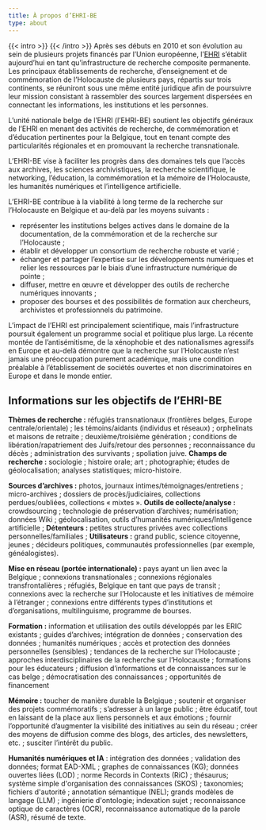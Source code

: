 ```yaml
---
title: À propos d’EHRI-BE
type: about
---
```


{{< intro >}}
{{< /intro >}}
Après ses débuts en 2010 et son évolution au sein de plusieurs projets financés par l’Union européenne, l’[EHRI](https://www.ehri-project.eu) s’établit aujourd’hui en tant qu’infrastructure de recherche composite permanente. Les principaux établissements de recherche, d’enseignement et de commémoration de l’Holocauste de plusieurs pays, répartis sur trois continents, se réuniront sous une même entité juridique afin de poursuivre leur mission consistant à rassembler des sources largement dispersées en connectant les informations, les institutions et les personnes.

L’unité nationale belge de l’EHRI (l’EHRI-BE) soutient les objectifs généraux de l’EHRI en menant des activités de recherche, de commémoration et d’éducation pertinentes pour la Belgique, tout en tenant compte des particularités régionales et en promouvant la recherche transnationale.

L’EHRI-BE vise à faciliter les progrès dans des domaines tels que l’accès aux archives, les sciences archivistiques, la recherche scientifique, le networking, l’éducation, la commémoration et la mémoire de l’Holocauste, les humanités numériques et l’intelligence artificielle.

L’EHRI-BE contribue à la viabilité à long terme de la recherche sur l’Holocauste en Belgique et au-delà par les moyens suivants :

* représenter les institutions belges actives dans le domaine de la documentation, de la commémoration et de la recherche sur l’Holocauste ;
* établir et développer un consortium de recherche robuste et varié ;
* échanger et partager l’expertise sur les développements numériques et relier les ressources par le biais d’une infrastructure numérique de pointe ;
* diffuser, mettre en œuvre et développer des outils de recherche numériques innovants ;
* proposer des bourses et des possibilités de formation aux chercheurs, archivistes et professionnels du patrimoine.

L’impact de l’EHRI est principalement scientifique, mais l’infrastructure poursuit également un programme social et politique plus large. La récente montée de l’antisémitisme, de la xénophobie et des nationalismes agressifs en Europe et au-delà démontre que la recherche sur l’Holocauste n’est jamais une préoccupation purement académique, mais une condition préalable à l’établissement de sociétés ouvertes et non discriminatoires en Europe et dans le monde entier.


## Informations sur les objectifs de l’EHRI-BE

**Thèmes de recherche :** réfugiés transnationaux (frontières belges, Europe centrale/orientale) ; les témoins/aidants (individus et réseaux) ; orphelinats et maisons de retraite ; deuxième/troisième génération ; conditions de libération/rapatriement des Juifs/retour des personnes ; reconnaissance du décès ; administration des survivants ; spoliation juive. **Champs de recherche :** sociologie ; histoire orale; art ; photographie; études de géolocalisation; analyses statistiques; micro-histoire.  

**Sources d’archives :** photos, journaux intimes/témoignages/entretiens ; micro-archives ; dossiers de procès/judiciaires, collections perdues/oubliées, collections « mixtes ». **Outils de collecte/analyse :** crowdsourcing ; technologie de préservation d’archives; numérisation; données Wiki ; géolocalisation, outils d’humanités numériques/Intelligence artificielle ; **Détenteurs :** petites structures privées avec collections personnelles/familiales ; **Utilisateurs :** grand public, science citoyenne, jeunes ; décideurs politiques, communautés professionnelles (par exemple, généalogistes).

**Mise en réseau (portée internationale) :** pays ayant un lien avec la Belgique ; connexions transnationales ; connexions régionales transfrontalières ; réfugiés, Belgique en tant que pays de transit ; connexions avec la recherche sur l’Holocauste et les initiatives de mémoire à l’étranger ; connexions entre différents types d’institutions et d’organisations, multilinguisme, programme de bourses.

**Formation :** information et utilisation des outils développés par les ERIC existants ; guides d’archives; intégration de données ; conservation des données ; humanités numériques ; accès et protection des données personnelles (sensibles) ; tendances de la recherche sur l’Holocauste ; approches interdisciplinaires de la recherche sur l’Holocauste ; formations pour les éducateurs ; diffusion d’informations et de connaissances sur le cas belge ; démocratisation des connaissances ; opportunités de financement

**Mémoire :** toucher de manière durable la Belgique ; soutenir et organiser des projets commémoratifs ; s’adresser à un large public ; être éducatif, tout en laissant de la place aux liens personnels et aux émotions ; fournir l’opportunité d’augmenter la visibilité des initiatives au sein du réseau ; créer des moyens de diffusion comme des blogs, des articles, des newsletters, etc. ; susciter l’intérêt du public.

**Humanités numériques et IA** : intégration des données ; validation des données; format EAD-XML ; graphes de connaissances (KG); données ouvertes liées (LOD) ; norme Records in Contexts (RiC) ; thésaurus; système simple d'organisation des connaissances (SKOS) ; taxonomies; fichiers d'autorité ; annotation sémantique (NEL); grands modèles de langage (LLM) ; ingénierie d'ontologie; indexation sujet ; reconnaissance optique de caractères (OCR), reconnaissance automatique de la parole (ASR), résumé de texte.